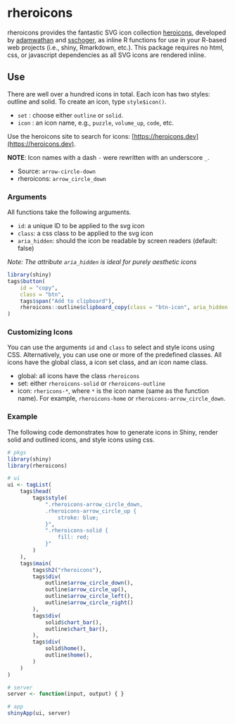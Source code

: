 # rheroicons

rheroicons provides the fantastic SVG icon collection [heroicons](https://github.com/refactoringui/heroicons), developed by [adamwathan](https://github.com/adamwathan) and [sschoger](https://github.com/sschoger), as inline R functions for use in your R-based web projects (i.e., shiny, Rmarkdown, etc.). This package requires no html, css, or javascript dependencies as all SVG icons are rendered inline.

## Use

There are well over a hundred icons in total. Each icon has two styles: outline and solid. To create an icon, type `style$icon()`.

- `set` : choose either `outline` or `solid`.
- `icon` : an icon name, e.g., `puzzle`, `volume_up`, `code`, etc.

Use the heroicons site to search for icons: [https://heroicons.dev](https://heroicons.dev).

**NOTE**: Icon names with a dash `-` were rewritten with an underscore `_`.

- Source: `arrow-circle-down`
- rheroicons: `arrow_circle_down`

### Arguments

All functions take the following arguments.

- `id`: a unique ID to be applied to the svg icon
- `class`: a css class to be applied to the svg icon
- `aria_hidden`: should the icon be readable by screen readers (default: false)

*Note: The attribute `aria_hidden` is ideal for purely aesthetic icons*

```r
library(shiny)
tags$button(
    id = "copy",
    class = "btn",
    tags$span("Add to clipboard"),
    rheroicons::outline$clipboard_copy(class = "btn-icon", aria_hidden = TRUE)
)
```

### Customizing Icons

You can use the arguments `id` and `class` to select and style icons using CSS. Alternatively, you can use one or more of the predefined classes. All icons have the global class, a icon set class, and an icon name class.

- global: all icons have the class `rheroicons`
- set: either `rheroicons-solid` or `rheroicons-outline`
- icon: `rhericons-*`, where `*` is the icon name (same as the function name).  For example, `rheroicons-home` or `rheroicons-arrow_circle_down`.

### Example

The following code demonstrates how to generate icons in Shiny, render solid and outlined icons, and style icons using css. 

```r
# pkgs
library(shiny)
library(rheroicons)

# ui
ui <- tagList(
    tags$head(
        tags$style(
            ".rheroicons-arrow_circle_down,
            .rheroicons-arrow_circle_up {
                stroke: blue;
            }",
            ".rheroicons-solid {
                fill: red;
            }"
        )
    ),
    tags$main(
        tags$h2("rheroicons"),
        tags$div(
            outline$arrow_circle_down(),
            outline$arrow_circle_up(),
            outline$arrow_circle_left(),
            outline$arrow_circle_right()
        ),
        tags$div(
            solid$chart_bar(),
            outline$chart_bar(),
        ),
        tags$div(
            solid$home(),
            outline$home(),
        )
    )
)

# server
server <- function(input, output) { }

# app
shinyApp(ui, server)
```


